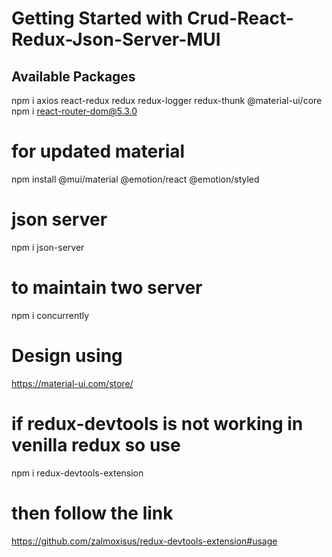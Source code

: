 # Getting Started with Crud-React-Redux-Json-Server-MUI

## Available Packages

npm i axios react-redux redux redux-logger redux-thunk @material-ui/core
npm i react-router-dom@5.3.0

# for updated material

npm install @mui/material @emotion/react @emotion/styled

# json server

npm i json-server

# to maintain two server

npm i concurrently

# Design using

https://material-ui.com/store/

# if redux-devtools is not working in venilla redux so use

npm i redux-devtools-extension

# then follow the link

https://github.com/zalmoxisus/redux-devtools-extension#usage
